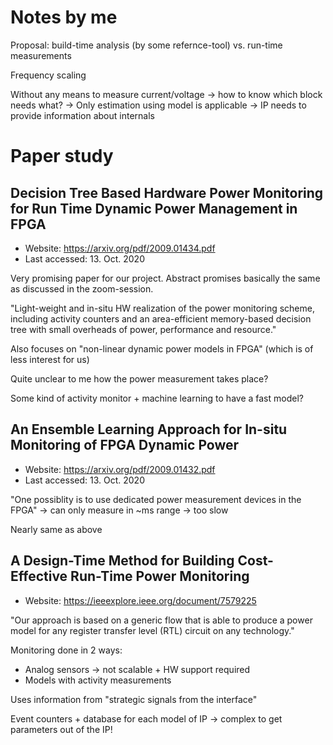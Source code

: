 # Notes by me

Proposal: build-time analysis (by some refernce-tool) vs. run-time measurements

Frequency scaling

Without any means to measure current/voltage -> how to know which block needs what? -> Only estimation using model is applicable -> IP needs to provide information about internals

# Paper study

## Decision Tree Based Hardware Power Monitoring for Run Time Dynamic Power Management in FPGA

* Website: https://arxiv.org/pdf/2009.01434.pdf
* Last accessed: 13. Oct. 2020

Very promising paper for our project.
Abstract promises basically the same as discussed in the zoom-session.

"Light-weight and in-situ HW realization of the power monitoring scheme, including activity counters and an area-efficient memory-based decision tree with small overheads of power, performance and resource."

Also focuses on "non-linear dynamic power models in FPGA" (which is of less interest for us)

Quite unclear to me how the power measurement takes place?

Some kind of activity monitor + machine learning to have a fast model?


## An Ensemble Learning Approach for In-situ Monitoring of FPGA Dynamic Power

* Website: https://arxiv.org/pdf/2009.01432.pdf
* Last accessed: 13. Oct. 2020

"One possiblity is to use dedicated power measurement devices in the FPGA" -> can only measure in ~ms range -> too slow

Nearly same as above

## A Design-Time Method for Building Cost-Effective Run-Time Power Monitoring

* Website: https://ieeexplore.ieee.org/document/7579225

"Our approach is based on a generic flow that is able to produce a power model for any register transfer level (RTL) circuit on any technology."

Monitoring done in 2 ways:
* Analog sensors -> not scalable + HW support required
* Models with activity measurements

Uses information from  "strategic signals from the interface"

Event counters + database for each model of IP -> complex to get parameters out of the IP!
